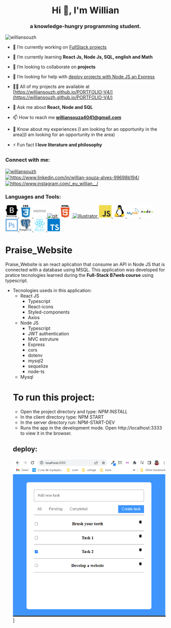 <h1 align="center">Hi 👋, I'm Willian</h1>
<h3 align="center">a knowledge-hungry programming student.</h3>

<p align="left"> <img src="https://komarev.com/ghpvc/?username=williansouzh&label=Profile%20views&color=0e75b6&style=flat" alt="williansouzh" /> </p>

- 🔭 I’m currently working on [FullStack projects](https://github.com/Williansouzh/TodoList-crud-with-Node-Mysql-and-React-js)

- 🌱 I’m currently learning **React Js, Node Js, SQL, english and Math**

- 👯 I’m looking to collaborate on **projects**

- 🤝 I’m looking for help with [deploy projects with Node JS an Express](https://github.com/Williansouzh/TodoList-crud-with-Node-Mysql-and-React-js)

- 👨‍💻 All of my projects are available at [https://williansouzh.github.io/PORTFOLIO-V4/](https://williansouzh.github.io/PORTFOLIO-V4/)

- 💬 Ask me about **React, Node and SQL**

- 📫 How to reach me **williansouza4041@gmail.com**

- 📄 Know about my experiences [I am looking for an opportunity in the area](I am looking for an opportunity in the area)

- ⚡ Fun fact **I love literature and philosophy**

<h3 align="left">Connect with me:</h3>
<p align="left">
<a href="https://dev.to/williansouzh" target="blank"><img align="center" src="https://raw.githubusercontent.com/rahuldkjain/github-profile-readme-generator/master/src/images/icons/Social/devto.svg" alt="williansouzh" height="30" width="40" /></a>
<a href="https://linkedin.com/in/https://www.linkedin.com/in/willian-souza-alves-99698b194/" target="blank"><img align="center" src="https://raw.githubusercontent.com/rahuldkjain/github-profile-readme-generator/master/src/images/icons/Social/linked-in-alt.svg" alt="https://www.linkedin.com/in/willian-souza-alves-99698b194/" height="30" width="40" /></a>
<a href="https://instagram.com/https://www.instagram.com/_eu_willian__/" target="blank"><img align="center" src="https://raw.githubusercontent.com/rahuldkjain/github-profile-readme-generator/master/src/images/icons/Social/instagram.svg" alt="https://www.instagram.com/_eu_willian__/" height="30" width="40" /></a>
</p>

<h3 align="left">Languages and Tools:</h3>
<p align="left"> <a href="https://getbootstrap.com" target="_blank" rel="noreferrer"> <img src="https://raw.githubusercontent.com/devicons/devicon/master/icons/bootstrap/bootstrap-plain-wordmark.svg" alt="bootstrap" width="40" height="40"/> </a> <a href="https://www.w3schools.com/css/" target="_blank" rel="noreferrer"> <img src="https://raw.githubusercontent.com/devicons/devicon/master/icons/css3/css3-original-wordmark.svg" alt="css3" width="40" height="40"/> </a> <a href="https://expressjs.com" target="_blank" rel="noreferrer"> <img src="https://raw.githubusercontent.com/devicons/devicon/master/icons/express/express-original-wordmark.svg" alt="express" width="40" height="40"/> </a> <a href="https://git-scm.com/" target="_blank" rel="noreferrer"> <img src="https://www.vectorlogo.zone/logos/git-scm/git-scm-icon.svg" alt="git" width="40" height="40"/> </a> <a href="https://www.w3.org/html/" target="_blank" rel="noreferrer"> <img src="https://raw.githubusercontent.com/devicons/devicon/master/icons/html5/html5-original-wordmark.svg" alt="html5" width="40" height="40"/> </a> <a href="https://www.adobe.com/in/products/illustrator.html" target="_blank" rel="noreferrer"> <img src="https://www.vectorlogo.zone/logos/adobe_illustrator/adobe_illustrator-icon.svg" alt="illustrator" width="40" height="40"/> </a> <a href="https://developer.mozilla.org/en-US/docs/Web/JavaScript" target="_blank" rel="noreferrer"> <img src="https://raw.githubusercontent.com/devicons/devicon/master/icons/javascript/javascript-original.svg" alt="javascript" width="40" height="40"/> </a> <a href="https://www.linux.org/" target="_blank" rel="noreferrer"> <img src="https://raw.githubusercontent.com/devicons/devicon/master/icons/linux/linux-original.svg" alt="linux" width="40" height="40"/> </a> <a href="https://www.mysql.com/" target="_blank" rel="noreferrer"> <img src="https://raw.githubusercontent.com/devicons/devicon/master/icons/mysql/mysql-original-wordmark.svg" alt="mysql" width="40" height="40"/> </a> <a href="https://nodejs.org" target="_blank" rel="noreferrer"> <img src="https://raw.githubusercontent.com/devicons/devicon/master/icons/nodejs/nodejs-original-wordmark.svg" alt="nodejs" width="40" height="40"/> </a> <a href="https://www.photoshop.com/en" target="_blank" rel="noreferrer"> <img src="https://raw.githubusercontent.com/devicons/devicon/master/icons/photoshop/photoshop-line.svg" alt="photoshop" width="40" height="40"/> </a> <a href="https://www.postgresql.org" target="_blank" rel="noreferrer"> <img src="https://raw.githubusercontent.com/devicons/devicon/master/icons/postgresql/postgresql-original-wordmark.svg" alt="postgresql" width="40" height="40"/> </a> <a href="https://reactjs.org/" target="_blank" rel="noreferrer"> <img src="https://raw.githubusercontent.com/devicons/devicon/master/icons/react/react-original-wordmark.svg" alt="react" width="40" height="40"/> </a> <a href="https://www.typescriptlang.org/" target="_blank" rel="noreferrer"> <img src="https://raw.githubusercontent.com/devicons/devicon/master/icons/typescript/typescript-original.svg" alt="typescript" width="40" height="40"/> </a> </p>


# Praise_Website
 Praise_Website is an react aplication that consume an API in Node JS that is connected with a database using MSQL. This application was developed for pratice tecnologies learned during the **Full-Stack B7web course** using typescript.
 - Tecnologies useds in this application:   
    * React JS
      * Typescript
      * React-icons
      * Styled-components
      * Axios 
    * Node JS
      * Typescript
      * JWT authentication
      * MVC estruture 
      * Express
      * cors
      * dotenv
      * mysql2
      * sequelize
      * node-ts
    * Mysql
    # To run this project:
    * Open the project directory and type: *NPM INSTALL*
    * In the client directory type: NPM START
    * In the server directory run: NPM-START-DEV 
    * Runs the app in the development mode.
      Open http://localhost:3333 to view it in the browser.
    ##  deploy:
    [![TodoListCrud img](https://github.com/Williansouzh/TodoList-crud-with-Node-Mysql-and-React-js/blob/main/TodoListCrud%20img.PNG)](https://youtu.be/_wqEm50aUMI)]

